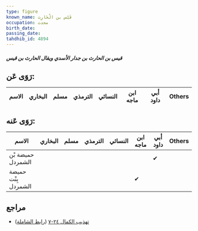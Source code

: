 ```yaml
---
type: figure
known_name: قَيْس بن الْحَارِث
occupation: محدث
birth_date:
passing_date:
tahdhib_id: 4894
---
```

##### قيس بن الحارث بن جدار الأسدي ويقال الحارث بن قيس

## رَوَى عَن:
| الاسم | البخاري | مسلم | الترمذي | النسائي | ابن ماجه | أبي داود | Others |
| ----- | ------- | ---- | ------- | ------- | -------- | -------- | ------ |
## رَوَى عَنه:
| الاسم               | البخاري | مسلم | الترمذي | النسائي | ابن ماجه | أبي داود | Others |
| ------------------- | ------- | ---- | ------- | ------- | -------- | -------- | ------ |
| حميضة بْن الشمردل   |         |      |         |         |          | ✔        |        |
| حميضة بِنْت الشمردل |         |      |         |         | ✔        |          |        |
## مراجع
- [تهذيب الكمال ٢٤-٧](obsidian://open?vault=Tahdhib-al-Kamal&file=Figures/٤٨٩٤-قيس%20بن%20الحارث%20بن%20جدار%20الأسدي%20ويقال%20الحارث%20بن%20قيس) ([رابط الشاملة](https://shamela.ws/book/3722/12519))